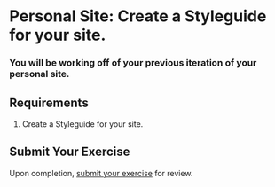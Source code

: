 # Personal Site: Create a Styleguide for your site.

### You will be working off of your previous iteration of your personal site.

## Requirements
1. Create a Styleguide for your site.

## Submit Your Exercise
Upon completion, [submit your exercise](http://bit.ly/NSSCohort24) for review.